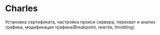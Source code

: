 # Charles
Установка сертификата, настройка прокси сервера, перехват и анализ трафика, модификация
трафика(Breakpoint, rewrite, throttling)
